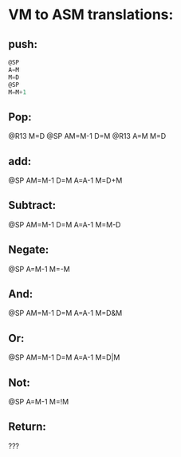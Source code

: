 # VM to ASM translations:

## push:
```c
@SP
A=M
M=D
@SP
M=M+1
```

## Pop:
@R13
M=D
@SP
AM=M-1
D=M
@R13
A=M
M=D

## add:
@SP
AM=M-1
D=M
A=A-1
M=D+M

## Subtract:
@SP
AM=M-1
D=M
A=A-1
M=M-D

## Negate:
@SP
A=M-1
M=-M

## And:
@SP
AM=M-1
D=M
A=A-1
M=D&M

## Or:
@SP
AM=M-1
D=M
A=A-1
M=D|M

## Not:
@SP
A=M-1
M=!M

## Return:
???
